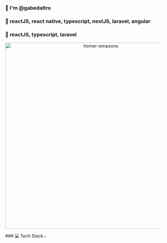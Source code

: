 ### 👋 I'm @gabedaltro
### 👀 reactJS, react native, typescript, nextJS, laravel, angular
### 💞️ reactJS, typescript, laravel


<p align="center">
 <img src="https://pngimg.com/uploads/simpsons/simpsons_PNG8.png" alt="homer-simpsons" height="600">
</p>
### 💻 Tech Stack
<img src="https://cdn-media-1.freecodecamp.org/images/1*jnqXL4Q-iW0qxodFDTxyFQ.jpeg" alt="react" width="10">
